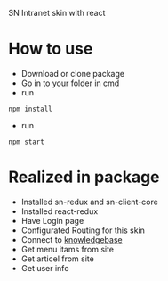 SN Intranet skin with react

# How to use

- Download or clone package
- Go in to your folder in cmd
- run
```
npm install
```
- run
```
npm start
```

# Realized in package

- Installed sn-redux and sn-client-core
- Installed react-redux
- Have Login page
- Configurated Routing for this skin
- Connect to [knowledgebase](https://knowledgebase-sn7.test.sensenet.com/)
- Get menu itams from site
- Get articel from site
- Get user info 